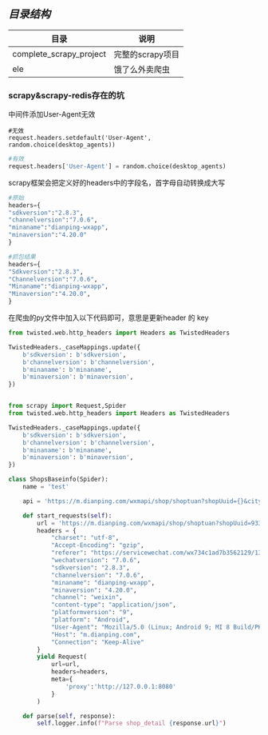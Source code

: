 ***目录结构***
--

|目录                      |说明                                          |
|-------------------------|----------------------------------------------|
|complete_scrapy_project  |完整的scrapy项目                               |　
|ele                      |饿了么外卖爬虫                                  |　



### scrapy&scrapy-redis存在的坑

中间件添加User-Agent无效
```
#无效
request.headers.setdefault('User-Agent', random.choice(desktop_agents))
```
```python
#有效
request.headers['User-Agent'] = random.choice(desktop_agents)
```



scrapy框架会把定义好的headers中的字段名，首字母自动转换成大写
```python
#原始
headers={
"sdkversion":"2.8.3",
"channelversion":"7.0.6",
"minaname":"dianping-wxapp",
"minaversion":"4.20.0"
}
```

```python
#抓包结果
headers={
"Sdkversion":"2.8.3",
"Channelversion":"7.0.6",
"Minaname":"dianping-wxapp",
"Minaversion":"4.20.0",
}
```

在爬虫的py文件中加入以下代码即可，意思是更新header 的 key
```python
from twisted.web.http_headers import Headers as TwistedHeaders

TwistedHeaders._caseMappings.update({
    b'sdkversion': b'sdkversion',
    b'channelversion': b'channelversion',
    b'minaname': b'minaname',
    b'minaversion': b'minaversion',
})
```
```python

from scrapy import Request,Spider
from twisted.web.http_headers import Headers as TwistedHeaders

TwistedHeaders._caseMappings.update({
    b'sdkversion': b'sdkversion',
    b'channelversion': b'channelversion',
    b'minaname': b'minaname',
    b'minaversion': b'minaversion',
})

class ShopsBaseinfo(Spider):
    name = 'test'

    api = 'https://m.dianping.com/wxmapi/shop/shoptuan?shopUuid={}&cityId={}'

    def start_requests(self):
        url = 'https://m.dianping.com/wxmapi/shop/shoptuan?shopUuid=93361578&cityId=1'
        headers = {
            "charset": "utf-8",
            "Accept-Encoding": "gzip",
            "referer": "https://servicewechat.com/wx734c1ad7b3562129/138/page-frame.html",
            "wechatversion": "7.0.6",
            "sdkversion": "2.8.3",
            "channelversion": "7.0.6",
            "minaname": "dianping-wxapp",
            "minaversion": "4.20.0",
            "channel": "weixin",
            "content-type": "application/json",
            "platformversion": "9",
            "platform": "Android",
            "User-Agent": "Mozilla/5.0 (Linux; Android 9; MI 8 Build/PKQ1.180729.001; wv) AppleWebKit/537.36 (KHTML, like Gecko) Version/4.0 Chrome/76.0.3809.132 Mobile Safari/537.36 MicroMessenger/7.0.6.1500(0x2700063D) Process/appbrand0 NetType/WIFI Language/zh_CN",
            "Host": "m.dianping.com",
            "Connection": "Keep-Alive"
        }
        yield Request(
            url=url,
            headers=headers,
            meta={
                'proxy':'http://127.0.0.1:8080'
            }
        )

    def parse(self, response):
        self.logger.info(f"Parse shop_detail {response.url}")



```
